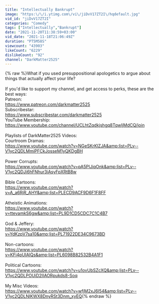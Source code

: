 ```yaml
---
title: "Intellectually Bankrupt"
image: "https:\/\/i.ytimg.com\/vi\/jiDvV17ZT2I\/hqdefault.jpg"
vid_id: "jiDvV17ZT2I"
categories: "Comedy"
tags: ["Intellectually","Bankrupt"]
date: "2021-11-20T11:38:59+03:00"
vid_date: "2021-11-18T21:06:49Z"
duration: "PT5M58S"
viewcount: "43903"
likeCount: "6229"
dislikeCount: "92"
channel: "DarkMatter2525"
---
```

{% raw %}What if you used presuppositional apologetics to argue about things that actually affect your life?<br /><br />If you'd like to support my channel, and get access to perks, these are the best ways:<br />Patreon:<br /><a rel="nofollow" target="blank" href="https://www.patreon.com/darkmatter2525">https://www.patreon.com/darkmatter2525</a><br />Subscribestar:<br /><a rel="nofollow" target="blank" href="https://www.subscribestar.com/darkmatter2525">https://www.subscribestar.com/darkmatter2525</a><br />YouTube Membership:<br /><a rel="nofollow" target="blank" href="https://www.youtube.com/channel/UCLhtZqdkjshgq8TqwIjMdCQ/join">https://www.youtube.com/channel/UCLhtZqdkjshgq8TqwIjMdCQ/join</a><br /><br />Playlists of DarkMatter2525 Videos:<br />Courtroom Dramas:<br /><a rel="nofollow" target="blank" href="https://www.youtube.com/watch?v=NGeSKrKlZJA&amp;list=PLv--V1yc2QDLMmiPFCkJosseM1yQKDgBH">https://www.youtube.com/watch?v=NGeSKrKlZJA&amp;list=PLv--V1yc2QDLMmiPFCkJosseM1yQKDgBH</a><br /><br />Power Corrupts:<br /><a rel="nofollow" target="blank" href="https://www.youtube.com/watch?v=pA5PlJiqOnk&amp;list=PLv--V1yc2QDJi6hFNhur3iAsyFpXRtB8w">https://www.youtube.com/watch?v=pA5PlJiqOnk&amp;list=PLv--V1yc2QDJi6hFNhur3iAsyFpXRtB8w</a><br /><br />Bible Cartoons:<br /><a rel="nofollow" target="blank" href="https://www.youtube.com/watch?v=A_a6RjR_AHY&amp;list=PLECD9ACF9D6F1F8FF">https://www.youtube.com/watch?v=A_a6RjR_AHY&amp;list=PLECD9ACF9D6F1F8FF</a><br /><br />Atheistic Animations:<br /><a rel="nofollow" target="blank" href="https://www.youtube.com/watch?v=ttevamkS6gw&amp;list=PL9D1CD5CDC7C1C4B7">https://www.youtube.com/watch?v=ttevamkS6gw&amp;list=PL9D1CD5CDC7C1C4B7</a><br /><br />God &amp; Jeffery:<br /><a rel="nofollow" target="blank" href="https://www.youtube.com/watch?v=YdKzpV7sa10&amp;list=PL71922DE34C9673BD">https://www.youtube.com/watch?v=YdKzpV7sa10&amp;list=PL71922DE34C9673BD</a><br /><br />Non-cartoons:<br /><a rel="nofollow" target="blank" href="https://www.youtube.com/watch?v=KFi4pUIAlQs&amp;list=PL6098B82532B4A1F1">https://www.youtube.com/watch?v=KFi4pUIAlQs&amp;list=PL6098B82532B4A1F1</a><br /><br />Political Cartoons:<br /><a rel="nofollow" target="blank" href="https://www.youtube.com/watch?v=u1ovUbSZcXQ&amp;list=PLv--V1yc2QDLPOUiD2IIAORpukds8-Soq">https://www.youtube.com/watch?v=u1ovUbSZcXQ&amp;list=PLv--V1yc2QDLPOUiD2IIAORpukds8-Soq</a><br /><br />My Misc Videos:<br /><a rel="nofollow" target="blank" href="https://www.youtube.com/watch?v=wfjM2xJ6l54&amp;list=PLv--V1yc2QDLNIKWX8DnyRSt3Dnm_xyEQ">https://www.youtube.com/watch?v=wfjM2xJ6l54&amp;list=PLv--V1yc2QDLNIKWX8DnyRSt3Dnm_xyEQ</a>{% endraw %}
